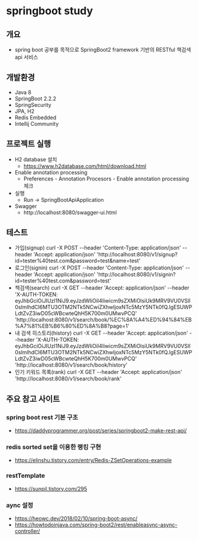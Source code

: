 # springboot study
## 개요
- spring boot 공부를 목적으로 SpringBoot2 framework 기반의 RESTful 책검색 api 서비스

## 개발환경
- Java 8
- SpringBoot 2.2.2
- SpringSecurity 
- JPA, H2
- Redis Embedded
- Intellij Community

## 프로젝트 실행
- H2 database 설치
    - https://www.h2database.com/html/download.html
- Enable annotation processing
    - Preferences - Annotation Procesors - Enable annotation processing 체크
- 실행
    - Run -> SpringBootApiApplication
- Swagger
    - http://localhost:8080/swagger-ui.html

## 테스트
- 가입(signup)
curl -X POST --header 'Content-Type: application/json' --header 'Accept: application/json' 'http://localhost:8080/v1/signup?id=tester%40test.com&password=test&name=test'
- 로그인(signin)
curl -X POST --header 'Content-Type: application/json' --header 'Accept: application/json' 'http://localhost:8080/v1/signin?id=tester%40test.com&password=test'
- 책검색(search)
curl -X GET --header 'Accept: application/json' --header 'X-AUTH-TOKEN: eyJhbGciOiJIUzI1NiJ9.eyJzdWIiOiI4Iiwicm9sZXMiOlsiUk9MRV9VU0VSIl0sImlhdCI6MTU3OTM2NTk5NCwiZXhwIjoxNTc5MzY5NTk0fQ.lgESUWPLdtZvZ3iwD05cWBcwteQhH5K700m0UMwvPCQ' 'http://localhost:8080/v1/search/book/%EC%8A%A4%ED%94%84%EB%A7%81%EB%B6%80%ED%8A%B8?page=1'
- 내 검색 히스토리(history)
curl -X GET --header 'Accept: application/json' --header 'X-AUTH-TOKEN: eyJhbGciOiJIUzI1NiJ9.eyJzdWIiOiI4Iiwicm9sZXMiOlsiUk9MRV9VU0VSIl0sImlhdCI6MTU3OTM2NTk5NCwiZXhwIjoxNTc5MzY5NTk0fQ.lgESUWPLdtZvZ3iwD05cWBcwteQhH5K700m0UMwvPCQ' 'http://localhost:8080/v1/search/book/history'
- 인기 키워드 목록(rank)
curl -X GET --header 'Accept: application/json' 'http://localhost:8080/v1/search/book/rank'

## 주요 참고 사이트
### spring boot rest 기본 구조
- https://daddyprogrammer.org/post/series/springboot2-make-rest-api/
### redis sorted set을 이용한 랭킹 구현
- https://elinshu.tistory.com/entry/Redis-ZSetOperations-example
### restTemplate
- https://sunpil.tistory.com/295
### aync 설정
- https://heowc.dev/2018/02/10/spring-boot-async/
- https://howtodoinjava.com/spring-boot2/rest/enableasync-async-controller/

